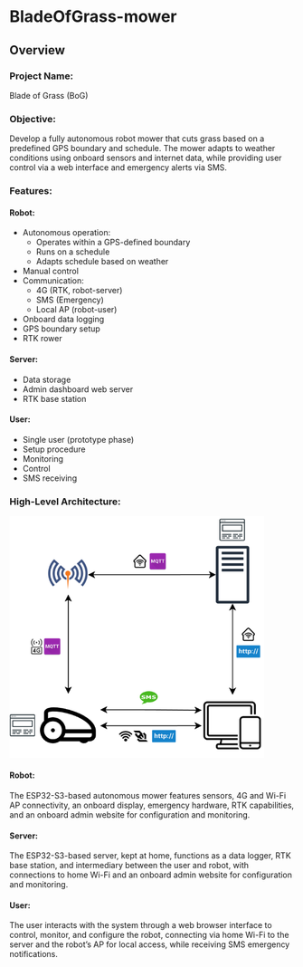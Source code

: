 # BladeOfGrass-mower
## Overview
### Project Name:
Blade of Grass (BoG)

### Objective:
Develop a fully autonomous robot mower that cuts grass based on a predefined GPS boundary and schedule. The mower adapts to weather conditions using onboard sensors and internet data, while providing user control via a web interface and emergency alerts via SMS.

### Features:
#### Robot:
- Autonomous operation: 
	- Operates within a GPS-defined boundary
	- Runs on a schedule
	- Adapts schedule based on weather
- Manual control
- Communication:
	- 4G (RTK, robot-server)
	- SMS (Emergency)
	- Local AP (robot-user)
- Onboard data logging
- GPS boundary setup
- RTK rower
#### Server:
- Data storage
- Admin dashboard web server
- RTK base station

#### User: 
- Single user (prototype phase)
- Setup procedure 
- Monitoring
- Control
- SMS receiving

### High-Level Architecture:

<p align="left">
    <img src="images/BoG_High-level_Architecture.png" alt="Project Architecture" width="450"/>
</p>

#### Robot:
The ESP32-S3-based autonomous mower features sensors, 4G and Wi-Fi AP connectivity, an onboard display, emergency hardware, RTK capabilities, and an onboard admin website for configuration and monitoring.
#### Server:
The ESP32-S3-based server, kept at home, functions as a data logger, RTK base station, and intermediary between the user and robot, with connections to home Wi-Fi and an onboard admin website for configuration and monitoring.
#### User:
The user interacts with the system through a web browser interface to control, monitor, and configure the robot, connecting via home Wi-Fi to the server and the robot’s AP for local access, while receiving SMS emergency notifications.

